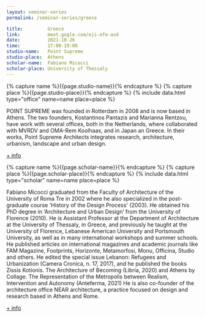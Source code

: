 ```yaml
---
layout: seminar-series
permalink: /seminar-series/greece

title:         Greece
link:          meet.gogle.com/eji-efe-asd
date:          2021-10-26
time:          17:00-19:00
studio-name:   Point Supreme
studio-place:  Athens
scholar-name:  Fabiano Micocci
scholar-place: University of Thessaly
---
```


{% capture name %}{{page.studio-name}}{% endcapture %}
{% capture place %}{{page.studio-place}}{% endcapture %}
{% include data.html type="office" name=name place=place %}

POINT SUPREME was founded in Rotterdam in 2008 and is now based in Athens. The two founders, Kostantinos Pantazis and Marianna Rentzou, have work with several offices, both in the Netherlands, where collaborated with MVRDV and OMA-Rem Koolhaas, and in Japan an Greece. In their works, Point Supreme Architects integrates research, architecture, urbanism, landscape and urban design.

[+ info](http://www.pointsupreme.com/content/)

{% capture name %}{{page.scholar-name}}{% endcapture %}
{% capture place %}{{page.scholar-place}}{% endcapture %}
{% include data.html type="scholar" name=name place=place %}

Fabiano Micocci graduated from the Faculty of Architecture of the University of Roma Tre in 2002 where he also specialized in the post-graduate course 'History of the Design Process' (2003). He obtained his PhD degree in ‘Architecture and Urban Design’ from the University of Florence (2010). Ηe is Assistant Professor at the Department of Architecture at the University of Thessaly, in Greece, and previously he taught at the University of Florence, Lebanese American University and Portsmouth University, as well as in  many international workshops and summer schools. He published articles on international magazines and academic journals like FAM Magazine, Footprints, Horizonte, Metamorfosi, Monu, Officina, Studio and others. He edited the special issue Lebanon: Refugees and Urbanization (Camera Cronica, n. 17, 2017), and he published the books Zissis Kotionis. The Architecture of Becoming (Libria, 2020) and Athens by Collage. The Representation of the Metropolis between Realism, Intervention and Autonomy (Anteferma, 2021) He is also co-founder of the architecture office NEAR architecture, a practice focused on design and research based in Athens and Rome.

[+ info](http://www.arch.uth.gr/en/staff/F_Micocci)
